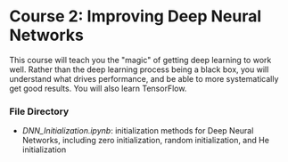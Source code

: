 # Course 2: Improving Deep Neural Networks
This course will teach you the "magic" of getting deep learning to work well. Rather than the deep learning process being a black box, you will understand what drives performance, and be able to more systematically get good results. You will also learn TensorFlow.

### File Directory
* *DNN_Initialization.ipynb*: initialization methods for Deep Neural Networks, including zero initialization, random initialization, and He initialization
